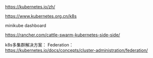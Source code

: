 ###
https://kubernetes.io/zh/

https://www.kubernetes.org.cn/k8s

minikube dashboard

https://rancher.com/cattle-swarm-kubernetes-side-side/

k8s多集群解决方案：
Federation：https://kubernetes.io/docs/concepts/cluster-administration/federation/


